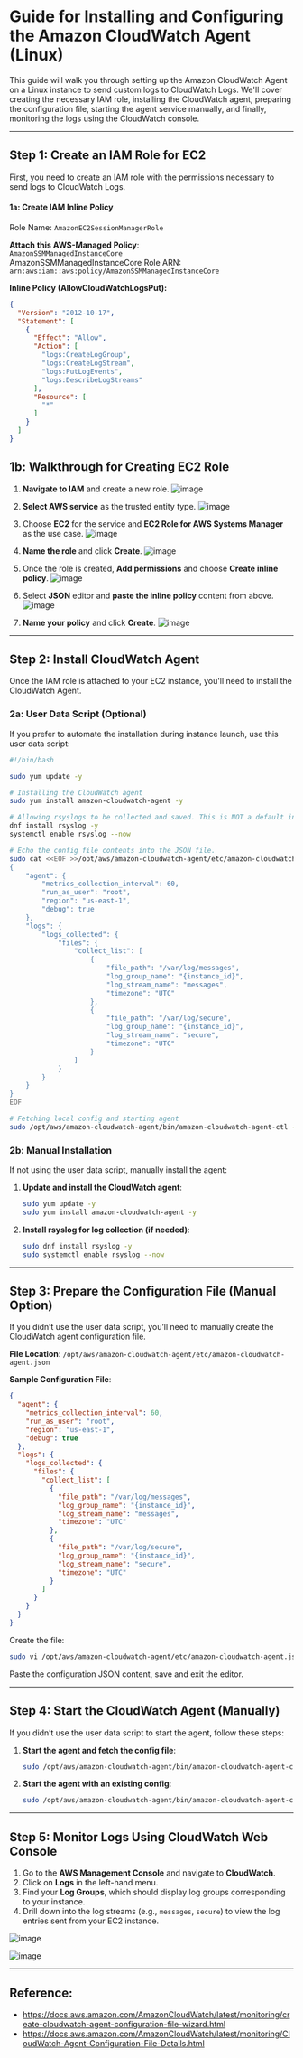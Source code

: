 # Guide for Installing and Configuring the Amazon CloudWatch Agent (Linux)

This guide will walk you through setting up the Amazon CloudWatch Agent on a Linux instance to send custom logs to CloudWatch Logs. We'll cover creating the necessary IAM role, installing the CloudWatch agent, preparing the configuration file, starting the agent service manually, and finally, monitoring the logs using the CloudWatch console.

---

## Step 1: Create an IAM Role for EC2

First, you need to create an IAM role with the permissions necessary to send logs to CloudWatch Logs.

#### 1a: Create IAM Inline Policy
Role Name: `AmazonEC2SessionManagerRole`

**Attach this AWS-Managed Policy**:  
`AmazonSSMManagedInstanceCore`  
AmazonSSMManagedInstanceCore Role ARN:  
`arn:aws:iam::aws:policy/AmazonSSMManagedInstanceCore`

**Inline Policy (AllowCloudWatchLogsPut):**
```json
{
  "Version": "2012-10-17",
  "Statement": [
    {
      "Effect": "Allow",
      "Action": [
        "logs:CreateLogGroup",
        "logs:CreateLogStream",
        "logs:PutLogEvents",
        "logs:DescribeLogStreams"
      ],
      "Resource": [
        "*"
      ]
    }
  ]
}
```

## 1b: Walkthrough for Creating EC2 Role

1. **Navigate to IAM** and create a new role.
![image](https://github.com/user-attachments/assets/01a7fe0c-a700-4bbb-9c2c-6b18274741ec)

2. **Select AWS service** as the trusted entity type.
![image](https://github.com/user-attachments/assets/3e43b63b-e250-4780-9185-de7c9db4c0af)

3. Choose **EC2** for the service and **EC2 Role for AWS Systems Manager** as the use case.
![image](https://github.com/user-attachments/assets/a683af8c-c2f1-4d55-a5f2-33ed62947988)

4. **Name the role** and click **Create**.
![image](https://github.com/user-attachments/assets/df3fe305-452d-4063-bd4c-0ac1dc5d2ac3)

5. Once the role is created, **Add permissions** and choose **Create inline policy**.
![image](https://github.com/user-attachments/assets/cb7aae26-3790-4e8d-9aba-730883dad0e9)

6. Select **JSON** editor and **paste the inline policy** content from above.
![image](https://github.com/user-attachments/assets/88656bdc-a3a1-4e81-98e6-ea82e3327fa2)

7. **Name your policy** and click **Create**.
![image](https://github.com/user-attachments/assets/2aac685e-3723-460a-87a3-28097ab5c544)

---

## Step 2: Install CloudWatch Agent

Once the IAM role is attached to your EC2 instance, you'll need to install the CloudWatch Agent.

### 2a: User Data Script (Optional)
If you prefer to automate the installation during instance launch, use this user data script:

```bash
#!/bin/bash

sudo yum update -y

# Installing the CloudWatch agent
sudo yum install amazon-cloudwatch-agent -y

# Allowing rsyslogs to be collected and saved. This is NOT a default in AML2023
dnf install rsyslog -y
systemctl enable rsyslog --now

# Echo the config file contents into the JSON file.
sudo cat <<EOF >>/opt/aws/amazon-cloudwatch-agent/etc/amazon-cloudwatch-agent.json
{
    "agent": {
        "metrics_collection_interval": 60,
        "run_as_user": "root",
        "region": "us-east-1",
        "debug": true
    },
    "logs": {
        "logs_collected": {
            "files": {
                "collect_list": [
                    {
                        "file_path": "/var/log/messages",
                        "log_group_name": "{instance_id}",
                        "log_stream_name": "messages",
                        "timezone": "UTC"
                    },
                    {
                        "file_path": "/var/log/secure",
                        "log_group_name": "{instance_id}",
                        "log_stream_name": "secure",
                        "timezone": "UTC"
                    }
                ]
            }
        }
    }
}
EOF

# Fetching local config and starting agent
sudo /opt/aws/amazon-cloudwatch-agent/bin/amazon-cloudwatch-agent-ctl -a fetch-config -m ec2 -s -c file:/opt/aws/amazon-cloudwatch-agent/etc/amazon-cloudwatch-agent.json
```

### 2b: Manual Installation

If not using the user data script, manually install the agent:

1. **Update and install the CloudWatch agent**:
   ```bash
   sudo yum update -y
   sudo yum install amazon-cloudwatch-agent -y
   ```

2. **Install rsyslog for log collection (if needed)**:
   ```bash
   sudo dnf install rsyslog -y
   sudo systemctl enable rsyslog --now
   ```

---

## Step 3: Prepare the Configuration File (Manual Option)

If you didn’t use the user data script, you’ll need to manually create the CloudWatch agent configuration file.

**File Location**: `/opt/aws/amazon-cloudwatch-agent/etc/amazon-cloudwatch-agent.json`

**Sample Configuration File**:
```json
{
  "agent": {
    "metrics_collection_interval": 60,
    "run_as_user": "root",
    "region": "us-east-1",
    "debug": true
  },
  "logs": {
    "logs_collected": {
      "files": {
        "collect_list": [
          {
            "file_path": "/var/log/messages",
            "log_group_name": "{instance_id}",
            "log_stream_name": "messages",
            "timezone": "UTC"
          },
          {
            "file_path": "/var/log/secure",
            "log_group_name": "{instance_id}",
            "log_stream_name": "secure",
            "timezone": "UTC"
          }
        ]
      }
    }
  }
}
```

Create the file:
```bash
sudo vi /opt/aws/amazon-cloudwatch-agent/etc/amazon-cloudwatch-agent.json
```

Paste the configuration JSON content, save and exit the editor.

---

## Step 4: Start the CloudWatch Agent (Manually)

If you didn’t use the user data script to start the agent, follow these steps:

1. **Start the agent and fetch the config file**:
   ```bash
   sudo /opt/aws/amazon-cloudwatch-agent/bin/amazon-cloudwatch-agent-ctl -a fetch-config -m ec2 -s -c file:/opt/aws/amazon-cloudwatch-agent/etc/amazon-cloudwatch-agent.json
   ```

2. **Start the agent with an existing config**:
   ```bash
   sudo /opt/aws/amazon-cloudwatch-agent/bin/amazon-cloudwatch-agent-ctl -a start -m ec2 -s
   ```

---

## Step 5: Monitor Logs Using CloudWatch Web Console

1. Go to the **AWS Management Console** and navigate to **CloudWatch**.
2. Click on **Logs** in the left-hand menu.
3. Find your **Log Groups**, which should display log groups corresponding to your instance.
4. Drill down into the log streams (e.g., `messages`, `secure`) to view the log entries sent from your EC2 instance.
   
   
![image](https://github.com/user-attachments/assets/b2e9c7ee-1bcd-46e7-b4a1-2016452223f6)

![image](https://github.com/user-attachments/assets/691472a4-2212-4ff2-bb15-8909c13987be)


---


## Reference:
- https://docs.aws.amazon.com/AmazonCloudWatch/latest/monitoring/create-cloudwatch-agent-configuration-file-wizard.html
- https://docs.aws.amazon.com/AmazonCloudWatch/latest/monitoring/CloudWatch-Agent-Configuration-File-Details.html